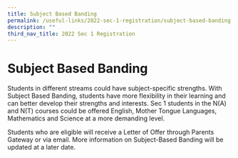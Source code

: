 ```yaml
---
title: Subject Based Banding
permalink: /useful-links/2022-sec-1-registration/subject-based-banding
description: ""
third_nav_title: 2022 Sec 1 Registration
---
```

# Subject Based Banding
Students in different streams could have subject-specific strengths. With Subject Based Banding, students have more flexibility in their learning and can better develop their strengths and interests.  Sec 1 students in the N(A) and N(T) courses could be offered English, Mother Tongue Languages, Mathematics and Science at a more demanding level.

Students who are eligible will receive a Letter of Offer through Parents Gateway or via email.  More information on Subject-Based Banding will be updated at a later date.
